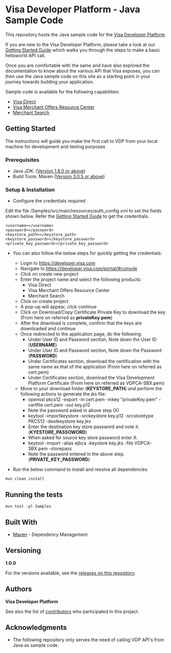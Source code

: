 # Visa Developer Platform - Java Sample Code

This repository hosts the Java sample code for the [Visa Developer Platform](https://developer.visa.com/).

If you are new to the Visa Developer Platform, please take a look at our [Getting Started Guide](https://developer.visa.com/vdpguide#get-started-overview) which walks you through the steps to make a basic helloworld API call.

Once you are comfortable with the same and have also explored the documentation to know about the various API that Visa exposes, you can then use the Java sample code on this site as a starting point in your journey towards building your application.

Sample code is available for the following capabilities:

* [Visa Direct](https://developer.visa.com/capabilities/visa_direct)
* [Visa Merchant Offers Resource Center](https://developer.visa.com/capabilities/vmorc)
* [Merchant Search](https://developer.visa.com/capabilities/merchant_search)

## Getting Started

The instructions will guide you make the first call to VDP from your local machine for development and testing purposes

### Prerequisites

* Java JDK: ([Version 1.8.0 or above](http://www.oracle.com/technetwork/java/javase/downloads/jdk8-downloads-2133151.html))
* Build Tools: Maven ([Version 3.0.5 or above](https://maven.apache.org/download.cgi))

### Setup & Installation

* Configure the credentials required

Edit the file /Samples/src/main/resources/auth_config.xml to set the fields shown below. Refer the [Getting Started Guide](https://developer.visa.com/vdpguide#get-started-overview) to get the credentials.

```
<username></username>
<password></password>
<keystore_path></keystore_path>
<keystore_password></keystore_password>
<private_key_password></private_key_password>
```
* You can also follow the below steps for quickly getting the credentials:
  * Login to https://developer.visa.com
  * Navigate to https://developer.visa.com/portal/#console
  * Click on create new project
  * Enter the project name and select the following products:
    * Visa Direct
    * Visa Merchant Offers Resource Center
    * Merchant Search
  * Click on create project
  * A pop-up will appear, click continue
  * Click on Download/Copy Certificate Private Key to download the key (From here on referred as **privateKey.pem**)
  * After the download is complete, confirm that the keys are downloaded and continue
  * Once redirected to the application page, do the following:
    * Under User ID and Password section, Note down the User ID (**USERNAME**)
    * Under User ID and Password section, Note down the Password (**PASSWORD**)
    * Under Certificates section, download the certification with the same name as that of the application (From here on referred as cert.pem)
    * Under Certificates section, download the Visa Development Platform Certificate (From here on referred as VDPCA-SBX.pem)
  * Move to your download folder (**KEYSTORE_PATH**) and perform the following actions to generate the jks file:
    * openssl pkcs12 -export -in cert.pem -inkey "privateKey.pem" -certfile cert.pem -out key.p12
    * Note the password asked in above step (X)
    * keytool -importkeystore -srckeystore key.p12 -srcstoretype PKCS12 -destkeystore key.jks
    * Enter the destination key store password and note it. (**KYESTORE_PASSOWORD**)
    * When asked for source key store password enter X.
    * keytool -import -alias ejbca -keystore key.jks -file VDPCA-SBX.pem -storepass <password>
    * Note the password entered in the above step. (**PRIVATE_KEY_PASSWORD**)


* Run the below command to install and resolve all dependencies
```
mvn clean install
```
 
## Running the tests
```
mvn test -pl Samples
```

## Built With

* [Maven](https://maven.apache.org/) - Dependency Management


## Versioning

**1.0.0**

For the versions available, see the [releases on this repository](https://github.com/visa/java-sample-code/releases). 

## Authors

**Visa Developer Platform**

See also the list of [contributors](https://github.com/visa/java-sample-code/graphs/contributors) who participated in this project.


## Acknowledgments

* The following repository only serves the need of calling VDP API's from Java as sample code.
